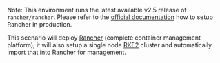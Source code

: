 Note: This environment runs the latest available v2.5 release of `rancher/rancher`. Please refer to the [official documentation](https://docs.rancher.com) how to setup Rancher in production.

This scenario will deploy [Rancher](https://rancher.com) (complete container management platform), it will also setup a single node [RKE2](https://github.com/rancher/rke2) cluster and automatically import that into Rancher for management.
